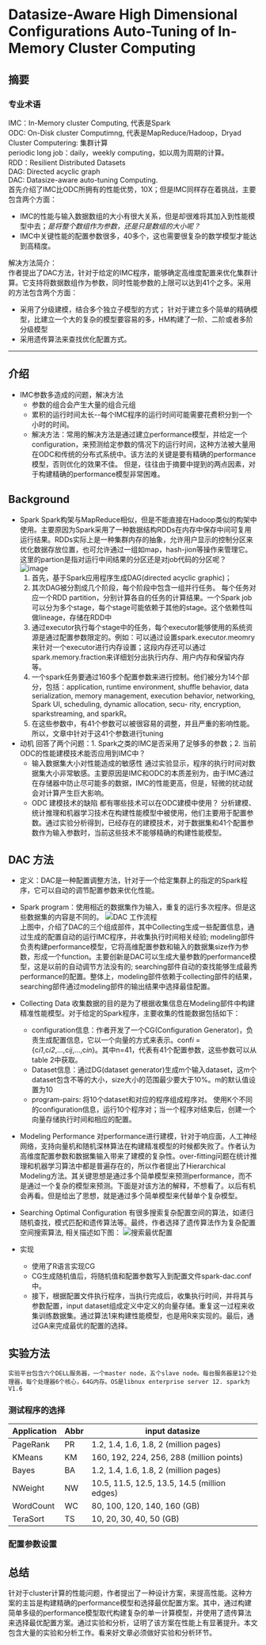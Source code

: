# Datasize-Aware High Dimensional Configurations Auto-Tuning of In-Memory Cluster Computing
## 摘要
### 专业术语
IMC：In-Memory cluster Computing, 代表是Spark<br>
ODC: On-Disk cluster Computimng, 代表是MapReduce/Hadoop，Dryad<br>
Cluster Computering: 集群计算<br>
periodic long job：daily，weekly computing，如以周为周期的计算。<br>
RDD：Resilient Distributed Datasets<br>
DAG: Directed acyclic graph<br>
DAC: Datasize-aware auto-tuning Computing.<br>
首先介绍了IMC比ODC所拥有的性能优势，10X；但是IMC同样存在着挑战，主要包含两个方面：<br>
- IMC的性能与输入数据数组的大小有很大关系，但是却很难将其加入到性能模型中去；*是将整个数组作为参数，还是只是数组的大小呢？*
- IMC中关键性能的配置参数很多，40多个，这也需要很复杂的数学模型才能达到高精度。
    
解决方法简介：<br>
    作者提出了DAC方法，针对于给定的IMC程序，能够确定高维度配置来优化集群计算。它支持将数据数组作为参数，同时性能参数的上限可以达到41个之多。采用的方法包含两个方面：
- 采用了分级建模，结合多个独立子模型的方式；
    针对于建立多个简单的精确模型，比建立一个大的复杂的模型要容易的多，HM构建了一阶、二阶或者多阶分级模型
- 采用遗传算法来查找优化配置方式。

---
## 介绍
- IMC参数多造成的问题，解决方法
    - 参数的组合会产生大量的组合元组
    - 累积的运行时间太长--每个IMC程序的运行时间可能需要花费积分到一个小时的时间。
    - 解决方法：常用的解决方法是通过建立performance模型，并给定一个configuration，来预测给定参数的情况下的运行时间，这种方法被大量用在ODC和传统的分布式系统中。该方法的关键是要有精确的performance模型，否则优化的效果不佳。
但是，往往由于摘要中提到的两点因素，对于构建精确的performance模型非常困难。

## Background
- Spark
    Spark构架与MapReduce相似，但是不能直接在Hadoop类似的构架中使用。主要原因为Spark采用了一种数据结构RDDs在内存中保存中间可复用运行结果。RDDs实际上是一种集群内存的抽象，允许用户显示的控制分区来优化数据存放位置，也可允许通过一组如map，hash-jion等操作来管理它。这里的partion是指对运行中间结果的分区还是对job代码的分区呢？<br>
![image](https://github.com/mancanfly-1/work_records/blob/master/images/spark_workflows.png)
    1. 首先，基于Spark应用程序生成DAG(directed acyclic graphic)；
    2. 其次DAG被分割成几个阶段，每个阶段中包含一组并行任务。 每个任务对应一个RDD partition，分别计算各自的任务的计算结果。一个Spark job可以分为多个stage，每个stage可能依赖于其他的stage。这个依赖性叫做lineage，存储在RDD中
    3. 通过executor执行每个stage中的任务，每个executor能够使用的系统资源是通过配置参数限定的。例如：可以通过设置spark.executor.meomry来针对一个executor进行内存设置；这段内存还可以通过spark.memory.fraction来详细划分出执行内存、用户内存和保留内存等。
    4. 一个spark任务要通过160多个配置参数来进行控制。他们被分为14个部分，包括：application, runtime environment, shuffle behavior, data serialization, memory management, execution behavior, networking, Spark UI, scheduling, dynamic allocation, secu- rity, encryption, sparkstreaming, and sparkR。
    5. 在这些参数中，有41个参数可以被很容易的调整，并且严重的影响性能。所以，文章中针对于这41个参数进行tuning
- 动机
    回答了两个问题：1. Spark之类的IMC是否采用了足够多的参数；2. 当前ODC的性能建模技术能否应用到IMC中？
    - 输入数据集大小对性能造成的敏感性
        通过实验显示，程序的执行时间对数据集大小非常敏感。主要原因是IMC和ODC的本质差别为，由于IMC通过在存储器中防止尽可能多的数据，IMC的性能更高，但是，轻微的扰动就会对计算产生巨大影响。<br>
    - ODC 建模技术的缺陷
        都有哪些技术可以在ODC建模中使用？
        分析建模、统计推理和机器学习技术在构建性能模型中被使用，他们主要用于配置参数。通过实验分析得到，已经存在的建模技术，对于数据集和41个配置参数作为输入参数时，当前这些技术不能够精确的构建性能模型。

## DAC 方法
- 定义：DAC是一种配置调整方法，针对于一个给定集群上的指定的Spark程序，它可以自动的调节配置参数来优化性能。
- Spark program：使用相近的数据集作为输入，重复的运行多次程序。但是这些数据集的内容是不同的。
![DAC 工作流程](/images/DAC_Block_Diagram.png)<br>
上图中，介绍了DAC的三个组成部件，其中Collecting生成一些配置信息，通过生成的配置自动的运行IMC程序，并收集执行时间相关经验; modeling部件负责构建performance模型，它将高维配置参数和输入的数据集size作为参数，形成一个function。主要创新是DAC可以生成大量参数的performance模型，这是以前的自动调节方法没有的; searching部件自动的查找能够生成最秀performance的配置。整体上，modeling部件依赖于collecting部件的结果，searching部件通过modeling部件的输出结果中选择最佳配置。
- Collecting Data
    收集数据的目的是为了根据收集信息在Modeling部件中构建精准性能模型。对于给定的Spark程序，主要收集的性能数据包括如下：<br>
    - configuration信息：作者开发了一个CG(Configuration Generator)，负责生成配置信息，它以一个向量的方式来表示。conf*i* = {c*i1*,c*i2*,...,c*ij*,...,c*in*}。其中n=41，代表有41个配置参数，这些参数可以从table 2中获取。
    - Dataset信息：通过DG(dataset generator)生成m个输入dataset，这m个dataset包含不等的大小，size大小的范围最少要大于10%。m的默认值设置为10
    - program-pairs: 将10个dataset和对应的程序组成程序对。
    使用K个不同的configuration信息，运行10个程序对；当一个程序对结束后，创建一个向量存储执行时间和相应的配置。
- Modeling Performance
    对performance进行建模，针对于响应面，人工神经网络，支持向量机和随机深林算法在构建精准模型的时候都失败了。作者认为高维度配置参数和数据集输入带来了建模的复杂性。over-fitting问题在统计推理和机器学习算法中都是普遍存在的，所以作者提出了Hierarchical Modeling方法。其关键思想是通过多个简单模型来预测performance，而不是通过一个复杂的模型来预测。下面是对该方法的解释，不想看了。以后有机会再看。但是给出了思想，就是通过多个简单模型来代替单个复杂模型。
- Searching Optimal Configuration
    有很多搜索复杂配置空间的算法，如递归随机查找，模式匹配和遗传算法等。最终，作者选择了遗传算法作为复杂配置空间搜索算法, 相关描述如下图：
![搜索最优配置](/images/Config_Searching.png)

- 实现
    - 使用了R语言实现CG
    - CG生成随机值后，将随机值和配置参数写入到配置文件spark-dac.conf中。
    - 接下，根据配置文件执行程序，当执行完成后，收集执行时间，并将其与参数配置，input dataset组成定义中定义的向量存储。重复这一过程来收集训练数据集。通过算法1来构建性能模型，也是用R来实现的。最后，通过GA来完成最优的配置的选择。

## 实验方法
    实验平台包含六个DELL服务器，一个master node，五个slave node。每台服务器是12个处理器，每个处理器6个核心，64G内存。OS是libnux enterprise server 12. spark为V1.6

### 测试程序的选择

Application | Abbr | input datasize
---|---|---
PageRank    | PR | 1.2, 1.4, 1.6, 1.8, 2 (million pages)
KMeans      | KM | 160, 192, 224, 256, 288 (million points)
Bayes       | BA | 1.2, 1.4, 1.6, 1.8, 2 (million pages)
NWeight     | NW | 10.5, 11.5, 12.5, 13.5, 14.5 (million edges)
WordCount   | WC | 80, 100, 120, 140, 160 (GB)
TeraSort    | TS | 10, 20, 30, 40, 50 (GB)
### 配置参数设置

## 总结

针对于cluster计算的性能问题，作者提出了一种设计方案，来提高性能。这种方案的主旨是构建精确的performance模型和选择最优配置方案。其中，通过构建简单多级的performance模型取代构建复杂的单一计算模型，并使用了遗传算法来选择最优配置方案。通过实验和分析，证明了该方案在性能上有显著提升。本文包含大量的实验和分析工作。看来好文章必须做好实验和分析环节。
